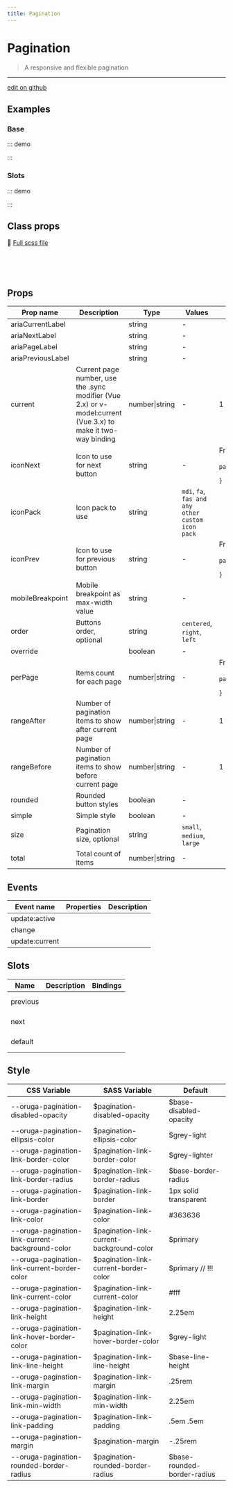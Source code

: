 ```yaml
---
title: Pagination
---
```


# Pagination

> A responsive and flexible pagination

> <CarbonAds />

---

<a href="https://github.com/oruga-ui/oruga/edit/develop/packages/docs/../oruga-next/src/components/pagination/examples/Pagination.md" class="docgen-edit-link">edit on github</a>

## Examples

### Base

::: demo
<template>
<section>
<o-field grouped group-multiline>
<o-field label="Total">
<o-input type="number" v-model="total"></o-input>
</o-field>
<o-field label="Items per page">
<o-input type="number" v-model="perPage"></o-input>
</o-field>
</o-field>
<o-field grouped group-multiline>
<o-field label="Show buttons before current">
<o-input type="number" v-model="rangeBefore" min="0"></o-input>
</o-field>
<o-field label="Show buttons after current">
<o-input type="number" v-model="rangeAfter" min="0"></o-input>
</o-field>
</o-field>
<o-field grouped group-multiline>
<o-field label="Order">
<o-select v-model="order">
<option value="">default</option>
<option value="centered">centered</option>
<option value="right">right</option>
</o-select>
</o-field>
<o-field label="Size">
<o-select v-model="size">
<option value="">default</option>
<option value="small">small</option>
<option value="medium">medium</option>
<option value="large">large</option>
</o-select>
</o-field>
</o-field>
<o-field grouped group-multiline>
<o-field label="Previous icon">
<o-select v-model="prevIcon">
<option value="chevron-left">Chevron</option>
<option value="arrow-left">Arrow</option>
</o-select>
</o-field>
<o-field label="Next icon">
<o-select v-model="nextIcon">
<option value="chevron-right">Chevron</option>
<option value="arrow-right">Arrow</option>
</o-select>
</o-field>
</o-field>
<div class="block">
<o-switch v-model="isSimple">Simple</o-switch>
<o-switch v-model="isRounded">Rounded</o-switch>
</div>

        <hr>
        <o-pagination
            :total="total"
            :current.sync="current"
            :range-before="rangeBefore"
            :range-after="rangeAfter"
            :order="order"
            :size="size"
            :simple="isSimple"
            :rounded="isRounded"
            :per-page="perPage"
            :icon-prev="prevIcon"
            :icon-next="nextIcon"
            aria-next-label="Next page"
            aria-previous-label="Previous page"
            aria-page-label="Page"
            aria-current-label="Current page">
        </o-pagination>
    </section>

</template>

<script>
    export default {
        data() {
            return {
                total: 200,
                current: 10,
                perPage: 10,
                rangeBefore: 3,
                rangeAfter: 1,
                order: '',
                size: '',
                isSimple: false,
                isRounded: false,
                prevIcon: 'chevron-left',
                nextIcon: 'chevron-right'
            }
        }
    }
</script>

:::

### Slots

::: demo
<template>
<section>
<o-pagination
            :total="200"
            :current.sync="current"
            :per-page="10">

            <o-pagination-button
                slot-scope="props"
                :page="props.page"
                :id="`page${props.page.number}`">
                {{ convertToRoman(props.page.number) }}
            </o-pagination-button>

            <o-pagination-button
                slot="previous"
                slot-scope="props"
                :page="props.page">
                Previous
            </o-pagination-button>

            <o-pagination-button
                slot="next"
                slot-scope="props"
                :page="props.page">
                Next
            </o-pagination-button>

        </o-pagination>
    </section>

</template>

<script>
    export default {
        data() {
            return {
                current: 10,
                basicRomanNumeral: ['',
                    'I','II','III','IV','V','VI','VII','VIII','IX','',
                    'X','XX','XXX','XL','L','LX','LXX','LXXX','XC','',
                    'C','CC','CCC','CD','D','DC','DCC','DCCC','CM','',
                    'M','MM','MMM'
                ]
            }
        },
        methods: {
            convertToRoman(num) {
                const numArray = num.toString().split('');
                const base = numArray.length;
                let count = base-1;
                const convertedRoman = numArray.reduce((roman, digit) => {
                    const digitRoman = this.basicRomanNumeral[+digit + count*10];
                    const result = roman + digitRoman;
                    count -= 1;
                    return result;
                },'');
                return convertedRoman;
            }
        },
        /*
        watch: {
            $route: {
                immediate: true,
                handler(newVal, oldVal) {
                    if (newVal.hash) {
                        this.current = parseInt(newVal.hash.replace(/\#page/g, ''))
                    }
                },
            },
        }
        */
    }
</script>

:::

## Class props

📄 [Full scss file](https://github.com/oruga-ui/oruga/blob/master/packages/oruga/src/scss/components/_pagination.scss)

<br />

<br />
<br />

## Props

| Prop name         | Description                                                                                                   | Type           | Values                                            | Default                                                                                                                                             |
| ----------------- | ------------------------------------------------------------------------------------------------------------- | -------------- | ------------------------------------------------- | --------------------------------------------------------------------------------------------------------------------------------------------------- |
| ariaCurrentLabel  |                                                                                                               | string         | -                                                 |                                                                                                                                                     |
| ariaNextLabel     |                                                                                                               | string         | -                                                 |                                                                                                                                                     |
| ariaPageLabel     |                                                                                                               | string         | -                                                 |                                                                                                                                                     |
| ariaPreviousLabel |                                                                                                               | string         | -                                                 |                                                                                                                                                     |
| current           | Current page number, use the .sync modifier (Vue 2.x) or v-model:current (Vue 3.x) to make it two-way binding | number\|string | -                                                 | 1                                                                                                                                                   |
| iconNext          | Icon to use for next button                                                                                   | string         | -                                                 | <div>From <b>config</b></div><br><code style='white-space: nowrap; padding: 0;'> pagination: {<br>&nbsp;&nbsp;iconNext: 'chevron-right'<br>}</code> |
| iconPack          | Icon pack to use                                                                                              | string         | `mdi`, `fa`, `fas and any other custom icon pack` |                                                                                                                                                     |
| iconPrev          | Icon to use for previous button                                                                               | string         | -                                                 | <div>From <b>config</b></div><br><code style='white-space: nowrap; padding: 0;'> pagination: {<br>&nbsp;&nbsp;iconPrev: 'chevron-left'<br>}</code>  |
| mobileBreakpoint  | Mobile breakpoint as max-width value                                                                          | string         | -                                                 |                                                                                                                                                     |
| order             | Buttons order, optional                                                                                       | string         | `centered`, `right`, `left`                       |                                                                                                                                                     |
| override          |                                                                                                               | boolean        | -                                                 |                                                                                                                                                     |
| perPage           | Items count for each page                                                                                     | number\|string | -                                                 | <div>From <b>config</b></div><br><code style='white-space: nowrap; padding: 0;'> pagination: {<br>&nbsp;&nbsp;perPage: 20<br>}</code>               |
| rangeAfter        | Number of pagination items to show after current page                                                         | number\|string | -                                                 | 1                                                                                                                                                   |
| rangeBefore       | Number of pagination items to show before current page                                                        | number\|string | -                                                 | 1                                                                                                                                                   |
| rounded           | Rounded button styles                                                                                         | boolean        | -                                                 |                                                                                                                                                     |
| simple            | Simple style                                                                                                  | boolean        | -                                                 |                                                                                                                                                     |
| size              | Pagination size, optional                                                                                     | string         | `small`, `medium`, `large`                        |                                                                                                                                                     |
| total             | Total count of items                                                                                          | number\|string | -                                                 |                                                                                                                                                     |

## Events

| Event name     | Properties | Description |
| -------------- | ---------- | ----------- |
| update:active  |            |
| change         |            |
| update:current |            |

## Slots

| Name     | Description | Bindings   |
| -------- | ----------- | ---------- |
| previous |             | <br/><br/> |
| next     |             | <br/><br/> |
| default  |             | <br/><br/> |

## Style

| CSS Variable                                     | SASS Variable                              | Default                      |
| ------------------------------------------------ | ------------------------------------------ | ---------------------------- |
| --oruga-pagination-disabled-opacity              | \$pagination-disabled-opacity              | \$base-disabled-opacity      |
| --oruga-pagination-ellipsis-color                | \$pagination-ellipsis-color                | \$grey-light                 |
| --oruga-pagination-link-border-color             | \$pagination-link-border-color             | \$grey-lighter               |
| --oruga-pagination-link-border-radius            | \$pagination-link-border-radius            | \$base-border-radius         |
| --oruga-pagination-link-border                   | \$pagination-link-border                   | 1px solid transparent        |
| --oruga-pagination-link-color                    | \$pagination-link-color                    | #363636                      |
| --oruga-pagination-link-current-background-color | \$pagination-link-current-background-color | \$primary                    |
| --oruga-pagination-link-current-border-color     | \$pagination-link-current-border-color     | \$primary // !!!             |
| --oruga-pagination-link-current-color            | \$pagination-link-current-color            | #fff                         |
| --oruga-pagination-link-height                   | \$pagination-link-height                   | 2.25em                       |
| --oruga-pagination-link-hover-border-color       | \$pagination-link-hover-border-color       | \$grey-light                 |
| --oruga-pagination-link-line-height              | \$pagination-link-line-height              | \$base-line-height           |
| --oruga-pagination-link-margin                   | \$pagination-link-margin                   | .25rem                       |
| --oruga-pagination-link-min-width                | \$pagination-link-min-width                | 2.25em                       |
| --oruga-pagination-link-padding                  | \$pagination-link-padding                  | .5em .5em                    |
| --oruga-pagination-margin                        | \$pagination-margin                        | -.25rem                      |
| --oruga-pagination-rounded-border-radius         | \$pagination-rounded-border-radius         | \$base-rounded-border-radius |
